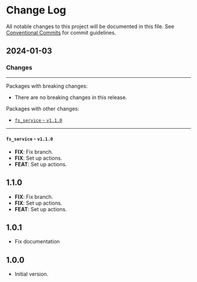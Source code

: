 # Change Log

All notable changes to this project will be documented in this file.
See [Conventional Commits](https://conventionalcommits.org) for commit guidelines.

## 2024-01-03

### Changes

---

Packages with breaking changes:

 - There are no breaking changes in this release.

Packages with other changes:

 - [`fs_service` - `v1.1.0`](#fs_service---v110)

---

#### `fs_service` - `v1.1.0`

 - **FIX**: Fix branch.
 - **FIX**: Set up actions.
 - **FEAT**: Set up actions.

## 1.1.0

 - **FIX**: Fix branch.
 - **FIX**: Set up actions.
 - **FEAT**: Set up actions.

## 1.0.1

- Fix documentation

## 1.0.0

- Initial version.

